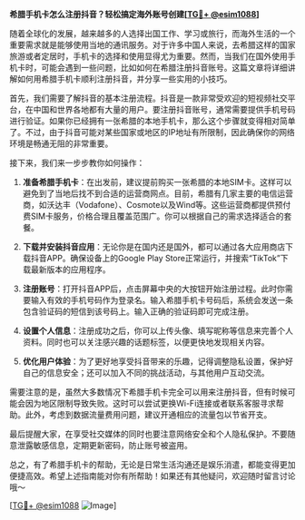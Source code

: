 **希腊手机卡怎么注册抖音？轻松搞定海外账号创建[[TG💪+ @esim1088](https://t.me/s/esim1088)]**

随着全球化的发展，越来越多的人选择出国工作、学习或旅行，而海外生活的一个重要需求就是能够使用当地的通讯服务。对于许多中国人来说，去希腊这样的国家旅游或者定居时，手机卡的选择和使用显得尤为重要。然而，当我们在国外使用手机卡时，可能会遇到一些问题，比如如何在希腊注册抖音账号。这篇文章将详细讲解如何用希腊手机卡顺利注册抖音，并分享一些实用的小技巧。

首先，我们需要了解抖音的基本注册流程。抖音是一款非常受欢迎的短视频社交平台，在中国和世界各地都有大量的用户。要注册抖音账号，通常需要提供手机号码进行验证。如果你已经拥有一张希腊的本地手机卡，那么这个步骤就变得相对简单了。不过，由于抖音可能对某些国家或地区的IP地址有所限制，因此确保你的网络环境是畅通无阻的非常重要。

接下来，我们来一步步教你如何操作：

1. **准备希腊手机卡**：在出发前，建议提前购买一张希腊的本地SIM卡。这样可以避免到了当地后找不到合适的运营商网点。目前，希腊有几家主要的电信运营商，如沃达丰（Vodafone）、Cosmote以及Wind等。这些运营商都提供预付费SIM卡服务，价格合理且覆盖范围广。你可以根据自己的需求选择适合的套餐。

2. **下载并安装抖音应用**：无论你是在国内还是国外，都可以通过各大应用商店下载抖音APP。确保设备上的Google Play Store正常运行，并搜索“TikTok”下载最新版本的应用程序。

3. **注册账号**：打开抖音APP后，点击屏幕中央的大按钮开始注册过程。此时你需要输入有效的手机号码作为登录名。输入希腊手机卡号码后，系统会发送一条包含验证码的短信到该号码上。输入正确的验证码即可完成注册。

4. **设置个人信息**：注册成功之后，你可以上传头像、填写昵称等信息来完善个人资料。同时也可以关注感兴趣的话题标签，以便更快地发现相关内容。

5. **优化用户体验**：为了更好地享受抖音带来的乐趣，记得调整隐私设置，保护好自己的信息安全；还可以加入不同的挑战活动，与其他用户互动交流。

需要注意的是，虽然大多数情况下希腊手机卡完全可以用来注册抖音，但有时候可能会因为地区限制导致失败。这时可以尝试更换Wi-Fi连接或者联系客服寻求帮助。此外，考虑到数据流量费用问题，建议开通相应的流量包以节省开支。

最后提醒大家，在享受社交媒体的同时也要注意网络安全和个人隐私保护。不要随意泄露敏感信息，定期更新密码，防止账号被盗用。

总之，有了希腊手机卡的帮助，无论是日常生活沟通还是娱乐消遣，都能变得更加便捷高效。希望上述指南能对你有所帮助！如果还有其他疑问，欢迎随时留言讨论哦～

[[TG💪+ @esim1088](https://t.me/s/esim1088) ![Image](https://i.postimg.cc/4NQfJmqS/Snipaste-2025-05-13-00-14-12.png)]